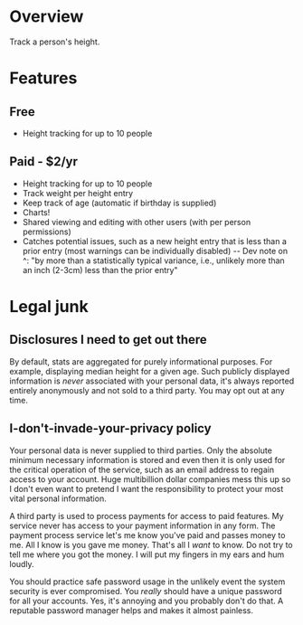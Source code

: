# Overview
Track a person's height.

# Features

## Free
- Height tracking for up to 10 people

## Paid - $2/yr
- Height tracking for up to 10 people
- Track weight per height entry
- Keep track of age (automatic if birthday is supplied)
- Charts!
- Shared viewing and editing with other users (with per person permissions)
- Catches potential issues, such as a new height entry that is less than a prior entry (most warnings can be individually disabled)
-- Dev note on ^: "by more than a statistically typical variance, i.e., unlikely more than an inch (2-3cm) less than the prior entry"

# Legal junk

## Disclosures I need to get out there
By default, stats are aggregated for purely informational purposes. For example, displaying median height for a given age. Such publicly displayed information is *never* associated with your personal data, it's always reported entirely anonymously and not sold to a third party. You may opt out at any time.

## I-don't-invade-your-privacy policy
Your personal data is never supplied to third parties. Only the absolute minimum necessary information is stored and even then it is only used for the critical operation of the service, such as an email address to regain access to your account. Huge multibillion dollar companies mess this up so I don't even want to pretend I want the responsibility to protect your most vital personal information.

A third party is used to process payments for access to paid features. My service never has access to your payment information in any form. The payment process service let's me know you've paid and passes money to me. All I know is you gave me money. That's all I *want* to know. Do not try to tell me where you got the money. I will put my fingers in my ears and hum loudly.

You should practice safe password usage in the unlikely event the system security is ever compromised. You *really* should have a unique password for all your accounts. Yes, it's annoying and you probably don't do that. A reputable password manager helps and makes it almost painless.
